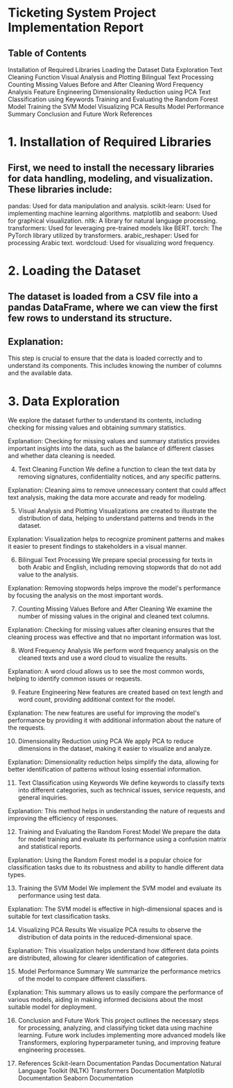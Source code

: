 # Ticketing System Project Implementation Report




## Table of Contents
  Installation of Required Libraries
  Loading the Dataset
  Data Exploration
  Text Cleaning Function
  Visual Analysis and Plotting
  Bilingual Text Processing
  Counting Missing Values Before and After Cleaning
  Word Frequency Analysis
  Feature Engineering
  Dimensionality Reduction using PCA
  Text Classification using Keywords
  Training and Evaluating the Random Forest Model
  Training the SVM Model
  Visualizing PCA Results
  Model Performance Summary
  Conclusion and Future Work
  References

  
# 1. Installation of Required Libraries
## First, we need to install the necessary libraries for data handling, modeling, and visualization. These libraries include:

  pandas: Used for data manipulation and analysis.
  scikit-learn: Used for implementing machine learning algorithms.
  matplotlib and seaborn: Used for graphical visualization.
  nltk: A library for natural language processing.
  transformers: Used for leveraging pre-trained models like BERT.
  torch: The PyTorch library utilized by transformers.
  arabic_reshaper: Used for processing Arabic text.
  wordcloud: Used for visualizing word frequency.
  
# 2. Loading the Dataset
## The dataset is loaded from a CSV file into a pandas DataFrame, where we can view the first few rows to understand its structure.

 ## Explanation:
This step is crucial to ensure that the data is loaded correctly and to understand its components. This includes knowing the number of columns and the available data.

# 3. Data Exploration
  We explore the dataset further to understand its contents, including checking for missing values and obtaining summary statistics.

Explanation:
Checking for missing values and summary statistics provides important insights into the data, such as the balance of different classes and whether data cleaning is needed.

4. Text Cleaning Function
We define a function to clean the text data by removing signatures, confidentiality notices, and any specific patterns.

Explanation:
Cleaning aims to remove unnecessary content that could affect text analysis, making the data more accurate and ready for modeling.

5. Visual Analysis and Plotting
Visualizations are created to illustrate the distribution of data, helping to understand patterns and trends in the dataset.

Explanation:
Visualization helps to recognize prominent patterns and makes it easier to present findings to stakeholders in a visual manner.

6. Bilingual Text Processing
We prepare special processing for texts in both Arabic and English, including removing stopwords that do not add value to the analysis.

Explanation:
Removing stopwords helps improve the model's performance by focusing the analysis on the most important words.

7. Counting Missing Values Before and After Cleaning
We examine the number of missing values in the original and cleaned text columns.

Explanation:
Checking for missing values after cleaning ensures that the cleaning process was effective and that no important information was lost.

8. Word Frequency Analysis
We perform word frequency analysis on the cleaned texts and use a word cloud to visualize the results.

Explanation:
A word cloud allows us to see the most common words, helping to identify common issues or requests.

9. Feature Engineering
New features are created based on text length and word count, providing additional context for the model.

Explanation:
The new features are useful for improving the model's performance by providing it with additional information about the nature of the requests.

10. Dimensionality Reduction using PCA
We apply PCA to reduce dimensions in the dataset, making it easier to visualize and analyze.

Explanation:
Dimensionality reduction helps simplify the data, allowing for better identification of patterns without losing essential information.

11. Text Classification using Keywords
We define keywords to classify texts into different categories, such as technical issues, service requests, and general inquiries.

Explanation:
This method helps in understanding the nature of requests and improving the efficiency of responses.

12. Training and Evaluating the Random Forest Model
We prepare the data for model training and evaluate its performance using a confusion matrix and statistical reports.

Explanation:
Using the Random Forest model is a popular choice for classification tasks due to its robustness and ability to handle different data types.

13. Training the SVM Model
We implement the SVM model and evaluate its performance using test data.

Explanation:
The SVM model is effective in high-dimensional spaces and is suitable for text classification tasks.

14. Visualizing PCA Results
We visualize PCA results to observe the distribution of data points in the reduced-dimensional space.

Explanation:
This visualization helps understand how different data points are distributed, allowing for clearer identification of categories.

15. Model Performance Summary
We summarize the performance metrics of the model to compare different classifiers.

Explanation:
This summary allows us to easily compare the performance of various models, aiding in making informed decisions about the most suitable model for deployment.

16. Conclusion and Future Work
This project outlines the necessary steps for processing, analyzing, and classifying ticket data using machine learning. Future work includes implementing more advanced models like Transformers, exploring hyperparameter tuning, and improving feature engineering processes.

17. References
Scikit-learn Documentation
Pandas Documentation
Natural Language Toolkit (NLTK)
Transformers Documentation
Matplotlib Documentation
Seaborn Documentation
